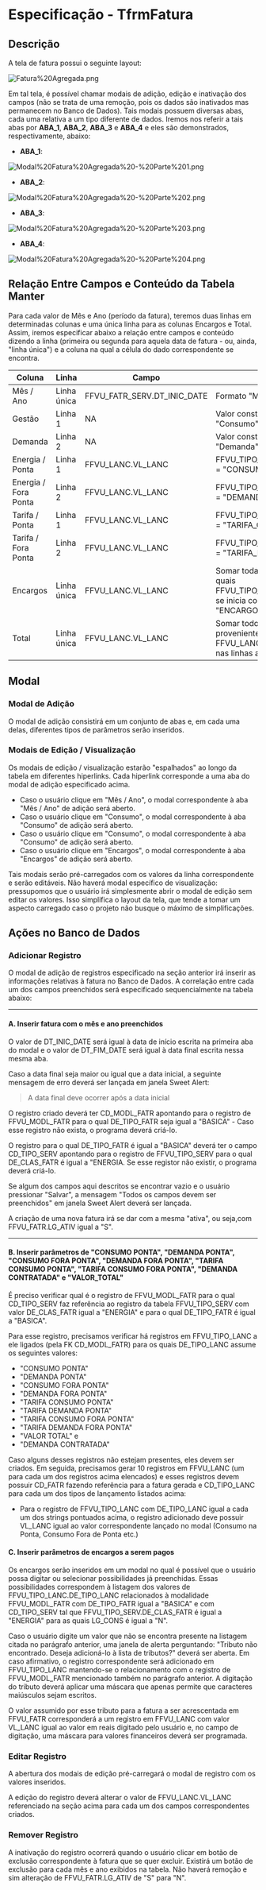 # Especificação - TfrmFatura

## Descrição

A tela de fatura possui o seguinte layout:

![Fatura%20Agregada.png](Fatura%20Agregada.png)

Em tal tela, é possível chamar modais de adição, edição e inativação dos campos (não se trata de uma remoção, pois os dados são inativados mas permanecem no Banco de Dados). Tais modais possuem diversas abas, cada uma relativa a um tipo diferente de dados. Iremos nos referir a tais abas por __ABA_1__, __ABA_2__, __ABA_3__ e __ABA_4__ e eles são demonstrados, respectivamente, abaixo:

* __ABA_1__:

![Modal%20Fatura%20Agregada%20-%20Parte%201.png](Modal%20Fatura%20Agregada%20-%20Parte%201.png)

* __ABA_2__:

![Modal%20Fatura%20Agregada%20-%20Parte%202.png](Modal%20Fatura%20Agregada%20-%20Parte%202.png)

* __ABA_3__:

![Modal%20Fatura%20Agregada%20-%20Parte%203.png](Modal%20Fatura%20Agregada%20-%20Parte%203.png)

* __ABA_4__:

![Modal%20Fatura%20Agregada%20-%20Parte%204.png](Modal%20Fatura%20Agregada%20-%20Parte%204.png)

## Relação Entre Campos e Conteúdo da Tabela Manter

Para cada valor de Mês e Ano (período da fatura), teremos duas linhas em determinadas colunas e uma única linha para as colunas Encargos e Total. Assim, iremos especificar abaixo a relação entre campos e conteúdo dizendo a linha (primeira ou segunda para aquela data de fatura - ou, ainda, "linha única") e a coluna na qual a célula do dado correspondente se encontra.

| Coluna | Linha | Campo | Obs |
| --- | --- | --- | --- |
| Mês / Ano | Linha única | FFVU_FATR_SERV.DT_INIC_DATE | Formato "MM/AAAA" |
| Gestão | Linha 1 | NA | Valor constante, igual à string "Consumo" |
| Demanda | Linha 2 | NA | Valor constante, igual à string "Demanda" |
| Energia / Ponta | Linha 1 | FFVU_LANC.VL_LANC | FFVU_TIPO_LANC.DE_TIPO_LANC = "CONSUMO_PONTA" |
| Energia / Fora Ponta | Linha 2 | FFVU_LANC.VL_LANC | FFVU_TIPO_LANC.DE_TIPO_LANC = "DEMANDA_PONTA" |
| Tarifa / Ponta | Linha 1 | FFVU_LANC.VL_LANC | FFVU_TIPO_LANC.DE_TIPO_LANC = "TARIFA_CONSUMO_PONTA" |
| Tarifa / Fora Ponta | Linha 2 | FFVU_LANC.VL_LANC | FFVU_TIPO_LANC.DE_TIPO_LANC = "TARIFA_DEMANDA_PONTA" |
| Encargos | Linha única | FFVU_LANC.VL_LANC | Somar todas os valores para os quais FFVU_TIPO_LANC.DE_TIPO_LANC se inicia com a string "ENCARGO_" |
| Total | Linha única | FFVU_LANC.VL_LANC | Somar todos os valores provenientes de FFVU_LANC.VL_LANC obtidos nas linhas anteriores |

## Modal

### Modal de Adição 

O modal de adição consistirá em um conjunto de abas e, em cada uma delas, diferentes tipos de parâmetros serão inseridos.

### Modais de Edição / Visualização

Os modais de edição / visualização estarão "espalhados" ao longo da tabela em diferentes hiperlinks. Cada hiperlink corresponde a uma aba do modal de adição especificado acima.

* Caso o usuário clique em "Mês / Ano", o modal correspondente à aba "Mês / Ano" de adição será aberto.
* Caso o usuário clique em "Consumo", o modal correspondente à aba "Consumo" de adição será aberto.
* Caso o usuário clique em "Consumo", o modal correspondente à aba "Consumo" de adição será aberto.
* Caso o usuário clique em "Encargos", o modal correspondente à aba "Encargos" de adição será aberto.

Tais modais serão pré-carregados com os valores da linha correspondente e serão editáveis. Não haverá modal específico de visualização: pressupomos que o usuário irá simplesmente abrir o modal de edição sem editar os valores. Isso simplifica o layout da tela, que tende a tomar um aspecto carregado caso o projeto não busque o máximo de simplificações.

## Ações no Banco de Dados

### Adicionar Registro

O modal de adição de registros especificado na seção anterior irá inserir as informações relativas à fatura no Banco de Dados. A correlação entre cada um dos campos preenchidos será especificado sequencialmente na tabela abaixo:

---

#### A. Inserir fatura com o mês e ano preenchidos

O valor de DT_INIC_DATE será igual à data de início escrita na primeira aba do modal e o valor de DT_FIM_DATE será igual à data final escrita nessa mesma aba.

Caso a data final seja maior ou igual que a data inicial, a seguinte mensagem de erro deverá ser lançada em janela Sweet Alert:

> A data final deve ocorrer após a data inicial

O registro criado deverá ter CD_MODL_FATR apontando para o registro de FFVU_MODL_FATR para o qual DE_TIPO_FATR seja igual a "BASICA" - Caso esse registro não exista, o programa deverá criá-lo.

O registro para o qual DE_TIPO_FATR é igual a "BASICA" deverá ter o campo CD_TIPO_SERV apontando para o registro de FFVU_TIPO_SERV para o qual DE_CLAS_FATR é igual a "ENERGIA. Se esse registor não existir, o programa deverá criá-lo.

Se algum dos campos aqui descritos se encontrar vazio e o usuário pressionar "Salvar", a mensagem "Todos os campos devem ser preenchidos" em janela Sweet Alert deverá ser lançada.

A criação de uma nova fatura irá se dar com a mesma "ativa", ou seja,com FFVU_FATR.LG_ATIV igual a "S".

---

#### B. Inserir parâmetros de "CONSUMO PONTA", "DEMANDA PONTA", "CONSUMO FORA PONTA", "DEMANDA FORA PONTA", "TARIFA CONSUMO PONTA", "TARIFA CONSUMO FORA PONTA", "DEMANDA CONTRATADA" e "VALOR_TOTAL"

É preciso verificar qual é o registro de FFVU_MODL_FATR para o qual CD_TIPO_SERV faz referência ao registro da tabela FFVU_TIPO_SERV com valor DE_CLAS_FATR igual a "ENERGIA" e para o qual DE_TIPO_FATR é igual a "BASICA".

Para esse registro, precisamos verificar há registros em FFVU_TIPO_LANC a ele ligados (pela FK CD_MODL_FATR) para os quais DE_TIPO_LANC assume os seguintes valores:

* "CONSUMO PONTA"
* "DEMANDA PONTA"
* "CONSUMO FORA PONTA"
* "DEMANDA FORA PONTA"
* "TARIFA CONSUMO PONTA"
* "TARIFA DEMANDA PONTA"
* "TARIFA CONSUMO FORA PONTA"
* "TARIFA DEMANDA FORA PONTA"
* "VALOR TOTAL" e
* "DEMANDA CONTRATADA"

Caso alguns desses registros não estejam presentes, eles devem ser criados. Em seguida, precisamos gerar 10 registros em FFVU_LANC (um para cada um dos registros acima elencados) e esses registros devem possuir CD_FATR fazendo referência para a fatura gerada e CD_TIPO_LANC para cada um dos tipos de lançamento listados acima:

* Para o registro de FFVU_TIPO_LANC com DE_TIPO_LANC igual a cada um dos strings pontuados acima, o registro adicionado deve possuir VL_LANC igual ao valor correspondente lançado no modal (Consumo na Ponta, Consumo Fora de Ponta etc.)

#### C. Inserir parâmetros de encargos a serem pagos

Os encargos serão inseridos em um modal no qual é possível que o usuário possa digitar ou selecionar possibilidades já preenchidas. Essas possibilidades correspondem à listagem dos valores de FFVU_TIPO_LANC.DE_TIPO_LANC relacionados à modalidade FFVU_MODL_FATR com DE_TIPO_FATR igual a "BASICA" e com CD_TIPO_SERV tal que FFVU_TIPO_SERV.DE_CLAS_FATR é igual a "ENERGIA" para as quais LG_CONS é igual a "N".

Caso o usuário digite um valor que não se encontra presente na listagem citada no parágrafo anterior, uma janela de alerta perguntando: "Tributo não encontrado. Deseja adicioná-lo à lista de tributos?" deverá ser aberta. Em caso afirmativo, o registro correspondente será adicionado em FFVU_TIPO_LANC mantendo-se o relacionamento com o registro de FFVU_MODL_FATR mencionado também no parágrafo anterior. A digitação do tributo deverá aplicar uma máscara que apenas permite que caracteres maiúsculos sejam escritos.

O valor assumido por esse tributo para a fatura a ser acrescentada em FFVU_FATR corresponderá a um registro em FFVU_LANC com valor VL_LANC igual ao valor em reais digitado pelo usuário e, no campo de digitação, uma máscara para valores financeiros deverá ser programada.

### Editar Registro

A abertura dos modais de edição pré-carregará o modal de registro com os valores inseridos.

A edição do registro deverá alterar o valor de FFVU_LANC.VL_LANC referenciado na seção acima para cada um dos campos correspondentes criados.

###  Remover Registro

A inativação do registro ocorrerá quando o usuário clicar em botão de exclusão correspondente à fatura que se quer excluir. Existirá um botão de exclusão para cada mês e ano exibidos na tabela. Não haverá remoção e sim alteração de FFVU_FATR.LG_ATIV de "S" para "N".
